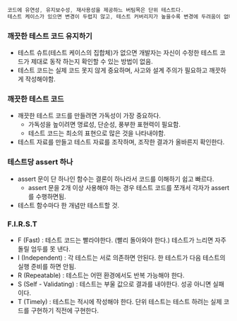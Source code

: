 ```java
코드에 유연성, 유지보수성, 재사용성을 제공하느 버팀목은 단위 테스트다.
테스트 케이스가 있으면 변경이 두렵지 않고, 테스트 커버리지가 높을수록 변경에 두려움이 없다.
```

### 깨끗한 테스트 코드 유지하기

- 테스트 슈트(테스트 케이스의 집합체)가 없으면 개발자는 자신이 수정한 테스트 코드가 제대로 동작 하는지 확인할 수 있는 방법이 없음.
- 테스트 코드는 실제 코드 못지 않게 중요하며, 사고와 설계 주의가 필요하고 깨끗하게 작성해야함.

### 깨끗한 테스트 코드

- 깨끗한 테스트 코드를 만들려면 가독성이 가장 중요하다.
    - 가독성을 높이려면 명료성, 단순성, 풍부한 표현력이 필요함.
    - 테스트 코드는 최소의 표현으로 많은 것을 나타내야함.
- 테스트 자료를 만들고 테스트 자료를 조작하며, 조작한 결과가 올바른지 확인한다.

### 테스트당 assert 하나

- assert 문이 단 하나인 함수는 결론이 하나라서 코드를 이해하기 쉽고 빠르다.
    - assert 문을 2개 이상 사용해야 하는 경우 테스트 코드를 쪼개서 각자가 assert를 수행하면됨.
- 테스트 함수마다 한 개념만 테스트할 것.

### F.I.R.S.T

- F (Fast) : 테스트 코드는 빨라야한다. (빨리 돌아와야 한다.) 테스트가 느리면 자주 돌릴 엄두를 못 낸다.
- I (Independent) : 각 테스트는 서로 의존하면 안된다. 한 테스트가 다음 테스트의 실행 준비를 하면 안됨.
- R (Repeatable) : 테스트는 어떤 환경에서도 반복 가능해야 한다.
- S (Self - Validating) : 테스트는 부울 값으로 결과를 내야한다. 성공 아니면 실패이다.
- T (Timely) : 테스트는 적시에 작성해야 한다. 단위 테스트는 테스트 하려는 실제 코드를 구현하기 직전에 구현한다.
